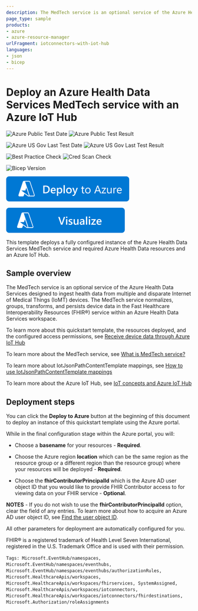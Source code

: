 ```yaml
---
description: The MedTech service is an optional service of the Azure Health Data Services designed to ingest data from multiple and disparate Internet of Medical Things (IoMT) devices. The MedTech service normalizes, groups, transforms, and persists device health data in the Fast Healthcare Interoperability Resources (FHIR®) service within an Azure Health Data Services (AHDS) workspace.
page_type: sample
products:
- azure
- azure-resource-manager
urlFragment: iotconnectors-with-iot-hub
languages:
- json
- bicep
---
```

# Deploy an Azure Health Data Services MedTech service with an Azure IoT Hub

![Azure Public Test Date](https://azurequickstartsservice.blob.core.windows.net/badges/quickstarts/microsoft.healthcareapis/workspaces/iotconnectors-with-iot-hub/PublicLastTestDate.svg)
![Azure Public Test Result](https://azurequickstartsservice.blob.core.windows.net/badges/quickstarts/microsoft.healthcareapis/workspaces/iotconnectors-with-iot-hub/PublicDeployment.svg)

![Azure US Gov Last Test Date](https://azurequickstartsservice.blob.core.windows.net/badges/quickstarts/microsoft.healthcareapis/workspaces/iotconnectors-iothub/FairfaxLastTestDate.svg)
![Azure US Gov Last Test Result](https://azurequickstartsservice.blob.core.windows.net/badges/quickstarts/microsoft.healthcareapis/workspaces/iotconnectors-with-iot-hub/FairfaxDeployment.svg)

![Best Practice Check](https://azurequickstartsservice.blob.core.windows.net/badges/quickstarts/microsoft.healthcareapis/workspaces/iotconnectors-with-iot-hub/BestPracticeResult.svg)
![Cred Scan Check](https://azurequickstartsservice.blob.core.windows.net/badges/quickstarts/microsoft.healthcareapis/workspaces/iotconnectors-with-iot-hub/CredScanResult.svg)

![Bicep Version](https://azurequickstartsservice.blob.core.windows.net/badges/quickstarts/microsoft.healthcareapis/workspaces/iotconnectors-with-iot-hub/BicepVersion.svg)

[![Deploy To Azure](https://raw.githubusercontent.com/Azure/azure-quickstart-templates/master/1-CONTRIBUTION-GUIDE/images/deploytoazure.svg?sanitize=true)](https://portal.azure.com/#create/Microsoft.Template/uri/https%3A%2F%2Fraw.githubusercontent.com%2FAzure%2Fazure-quickstart-templates%2Fmaster%2Fquickstarts%2Fmicrosoft.healthcareapis%2Fworkspaces%2Fiotconnectors-with-iot-hub%2Fazuredeploy.json)

[![Visualize](https://raw.githubusercontent.com/Azure/azure-quickstart-templates/master/1-CONTRIBUTION-GUIDE/images/visualizebutton.svg?sanitize=true)](http://armviz.io/#/?load=https%3A%2F%2Fraw.githubusercontent.com%2FAzure%2Fazure-quickstart-templates%2Fmaster%2Fquickstarts%2Fmicrosoft.healthcareapis%2Fworkspaces%2Fiotconnectors-with-iot-hub%2Fazuredeploy.json)

This template deploys a fully configured instance of the Azure Health Data Services MedTech service and required Azure Health Data resources and an Azure IoT Hub.

## Sample overview

The MedTech service is an optional service of the Azure Health Data Services designed to ingest health data from multiple and disparate Internet of Medical Things (IoMT) devices. The MedTech service normalizes, groups, transforms, and persists device data in the Fast Healthcare Interoperability Resources (FHIR®) service within an Azure Health Data Services workspace.

To learn more about this quickstart template, the resources deployed, and the configured access permissions, see [Receive device data through Azure IoT Hub](https://learn.microsoft.com/azure/healthcare-apis/iot/device-data-through-iot-hub)

To learn more about the MedTech service, see [What is MedTech service?](https://learn.microsoft.com/azure/healthcare-apis/iot/iot-connector-overview)

To learn more about IotJsonPathContentTemplate mappings, see [How to use IotJsonPathContentTemplate mappings](https://learn.microsoft.com/azure/healthcare-apis/iot/how-to-use-iot-jsonpath-content-mappings)

To learn more about the Azure IoT Hub, see [IoT concepts and Azure IoT Hub](https://learn.microsoft.com/azure/iot-hub/iot-concepts-and-iot-hub)

## Deployment steps

You can click the **Deploy to Azure** button at the beginning of this document to deploy an instance of this quickstart template using the Azure portal.

While in the final configuration stage within the Azure portal, you will:

* Choose a **basename** for your resources - **Required**.

* Choose the Azure region **location**  which can be the same region as the resource group or a different region than the resource group) where your resources will be deployed - **Required**.

* Choose the **fhirContributorPrincipalId** which is the Azure AD user object ID that you would like to provide FHIR Contributor access to for viewing data on your FHIR service - **Optional**.

**NOTES** - If you do not wish to use the **fhirContributorPrincipalId** option, clear the field of any entries. To learn more about how to acquire an Azure AD user object ID, see [Find the user object ID](https://learn.microsoft.com/partner-center/find-ids-and-domain-names#find-the-user-object-id).

All other parameters for deployment are automatically configured for you.

FHIR® is a registered trademark of Health Level Seven International, registered in the U.S. Trademark Office and is used with their permission.

`Tags: Microsoft.EventHub/namespaces, Microsoft.EventHub/namespaces/eventhubs, Microsoft.EventHub/namespaces/eventhubs/authorizationRules, Microsoft.HealthcareApis/workspaces, Microsoft.HealthcareApis/workspaces/fhirservices, SystemAssigned, Microsoft.HealthcareApis/workspaces/iotconnectors, Microsoft.HealthcareApis/workspaces/iotconnectors/fhirdestinations, Microsoft.Authorization/roleAssignments`
